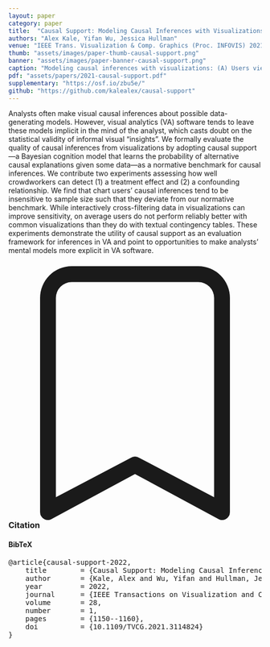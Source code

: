 ```yaml
---
layout: paper
category: paper
title:  "Causal Support: Modeling Causal Inferences with Visualizations"
authors: "Alex Kale, Yifan Wu, Jessica Hullman"
venue: "IEEE Trans. Visualization & Comp. Graphics (Proc. INFOVIS) 2021"
thumb: "assets/images/paper-thumb-causal-support.png"
banner: "assets/images/paper-banner-causal-support.png"
caption: "Modeling causal inferences with visualizations: (A) Users view and may interact with data visualizations; (B) Ideally, users reason through a series of comparisons that allow them to allocate subjective probabilities to possible data generating processes; and (C) We elicit users’ subjective probabilities as a Dirichlet distribution across possible causal explanations and compare these causal inferences to a computed benchmark of causal support, which we derive from Bayesian inference across possible causal models."
pdf: "assets/papers/2021-causal-support.pdf"
supplementary: "https://osf.io/zbu5e/"
github: "https://github.com/kalealex/causal-support"
---
```


<!-- abstract -->
Analysts often make visual causal inferences about possible data-generating models. However, visual analytics (VA) software tends to leave these models implicit in the mind of the analyst, which casts doubt on the statistical validity of informal visual “insights”. We formally evaluate the quality of causal inferences from visualizations by adopting causal support—a Bayesian cognition model that learns the probability of alternative causal explanations given some data—as a normative benchmark for causal inferences. We contribute two experiments assessing how well crowdworkers can detect (1) a treatment effect and (2) a confounding relationship. We find that chart users’ causal inferences tend to be insensitive to sample size such that they deviate from our normative benchmark. While interactively cross-filtering data in visualizations can improve sensitivity, on average users do not perform reliably better with common visualizations than they do with textual contingency tables. These experiments demonstrate the utility of causal support as an evaluation framework for inferences in VA and point to opportunities to make analysts’ mental models more explicit in VA software.


<h3><svg xmlns="http://www.w3.org/2000/svg" fill="currentColor" class="bi bi-bookmark" viewBox="0 0 16 16">
  <path d="M2 2a2 2 0 0 1 2-2h8a2 2 0 0 1 2 2v13.5a.5.5 0 0 1-.777.416L8 13.101l-5.223 2.815A.5.5 0 0 1 2 15.5V2zm2-1a1 1 0 0 0-1 1v12.566l4.723-2.482a.5.5 0 0 1 .554 0L13 14.566V2a1 1 0 0 0-1-1H4z"/>
</svg> Citation</h3>
<div class="bibtex">
<!-- bibtex -->
<h4>BibTeX</h4>
<pre>
@article{causal-support-2022,
	title        = {Causal Support: Modeling Causal Inferences with Visualizations},
	author       = {Kale, Alex and Wu, Yifan and Hullman, Jessica},
	year         = 2022,
	journal      = {IEEE Transactions on Visualization and Computer Graphics},
	volume       = 28,
	number       = 1,
	pages        = {1150--1160},
	doi          = {10.1109/TVCG.2021.3114824}
}
</pre>
</div>